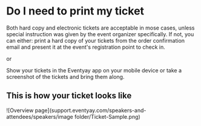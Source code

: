 # Do I need to print my ticket

Both hard copy and electronic tickets are acceptable in mose cases, unless special instruction was given by the event organizer specifically. If not, you can either:
print a hard copy of your tickets from the order confirmation email and present it at the event's registration point to check in.

or

Show your tickets in the Eventyay app on your mobile device or take a screenshot of the tickets and bring them along.

## This is how your ticket looks like


![Overview page](support.eventyay.com/speakers-and-attendees/speakers/image folder/Ticket-Sample.png)

